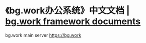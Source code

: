 # 《bg.work办公系统》中文文档 | [bg.work framework documents](/ouliuying/bgserver.README.EN.md)
bg.work main server https://bg.work
